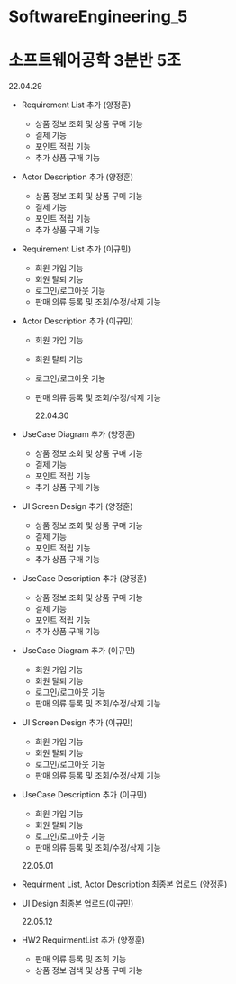 # SoftwareEngineering_5

# 소프트웨어공학 3분반 5조

22.04.29

- Requirement List 추가 (양정훈)

  - 상품 정보 조회 및 상품 구매 기능
  - 결제 기능
  - 포인트 적립 기능
  - 추가 상품 구매 기능

- Actor Description 추가 (양정훈)

  - 상품 정보 조회 및 상품 구매 기능
  - 결제 기능
  - 포인트 적립 기능
  - 추가 상품 구매 기능

- Requirement List 추가 (이규민)

  - 회원 가입 기능
  - 회원 탈퇴 기능
  - 로그인/로그아웃 기능
  - 판매 의류 등록 및 조회/수정/삭제 기능

- Actor Description 추가 (이규민)

  - 회원 가입 기능
  - 회원 탈퇴 기능
  - 로그인/로그아웃 기능
  - 판매 의류 등록 및 조회/수정/삭제 기능

    22.04.30

- UseCase Diagram 추가 (양정훈)

  - 상품 정보 조회 및 상품 구매 기능
  - 결제 기능
  - 포인트 적립 기능
  - 추가 상품 구매 기능

- UI Screen Design 추가 (양정훈)

  - 상품 정보 조회 및 상품 구매 기능
  - 결제 기능
  - 포인트 적립 기능
  - 추가 상품 구매 기능

- UseCase Description 추가 (양정훈)

  - 상품 정보 조회 및 상품 구매 기능
  - 결제 기능
  - 포인트 적립 기능
  - 추가 상품 구매 기능

- UseCase Diagram 추가 (이규민)

  - 회원 가입 기능
  - 회원 탈퇴 기능
  - 로그인/로그아웃 기능
  - 판매 의류 등록 및 조회/수정/삭제 기능

- UI Screen Design 추가 (이규민)

  - 회원 가입 기능
  - 회원 탈퇴 기능
  - 로그인/로그아웃 기능
  - 판매 의류 등록 및 조회/수정/삭제 기능

- UseCase Description 추가 (이규민)

  - 회원 가입 기능
  - 회원 탈퇴 기능
  - 로그인/로그아웃 기능
  - 판매 의류 등록 및 조회/수정/삭제 기능

  22.05.01

- Requirment List, Actor Description 최종본 업로드 (양정훈)

- UI Design 최종본 업로드(이규민)

  22.05.12

- HW2 RequirmentList 추가 (양정훈)

  - 판매 의류 등록 및 조회 기능
  - 상품 정보 검색 및 상품 구매 기능
